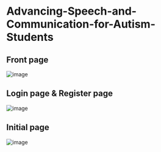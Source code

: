# Advancing-Speech-and-Communication-for-Autism-Students

## Front page
![image](https://github.com/user-attachments/assets/3a0b7091-3050-479d-acb8-d713bf200d83)

## Login page & Register page
![image](https://github.com/user-attachments/assets/86b02bea-e00c-442b-bf2b-9551aadfea43)

## Initial page
![image](https://github.com/user-attachments/assets/1f02d5df-d1e8-4c48-852b-9e8f2131f29b)
